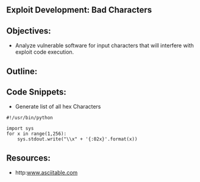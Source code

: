 Exploit Development: Bad Characters
----------------------------------------------------------------

Objectives:
----------------------------------------------------------------
+ Analyze vulnerable software for input characters that will interfere with exploit code execution.

Outline:
----------------------------------------------------------------


Code Snippets:
----------------------------------------------------------------
+ Generate list of all hex Characters

```
#!/usr/bin/python

import sys
for x in range(1,256):
	sys.stdout.write("\\x" + '{:02x}'.format(x))

```

Resources:
----------------------------------------------------------------
+ http:www.asciitable.com
